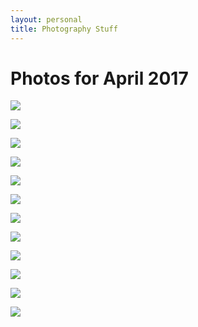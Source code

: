 ```yaml
---
layout: personal
title: Photography Stuff
---
```


# Photos for April 2017

![](/assets/img/photo/2017-04/DSC_0153.jpg)

![](/assets/img/photo/2017-04/DSC_0154.jpg)

![](/assets/img/photo/2017-04/DSC_0162.jpg)

![](/assets/img/photo/2017-04/DSC_0167.jpg)

![](/assets/img/photo/2017-04/DSC_0174.jpg)

![](/assets/img/photo/2017-04/DSC_0178.jpg)

![](/assets/img/photo/2017-04/DSC_0183.jpg)

![](/assets/img/photo/2017-04/DSC_0189.jpg)

![](/assets/img/photo/2017-04/DSC_0186.jpg)

![](/assets/img/photo/2017-04/DSC_0192.jpg)

![](/assets/img/photo/2017-04/DSC_0197.jpg)

![](/assets/img/photo/2017-04/DSC_0202.jpg)
